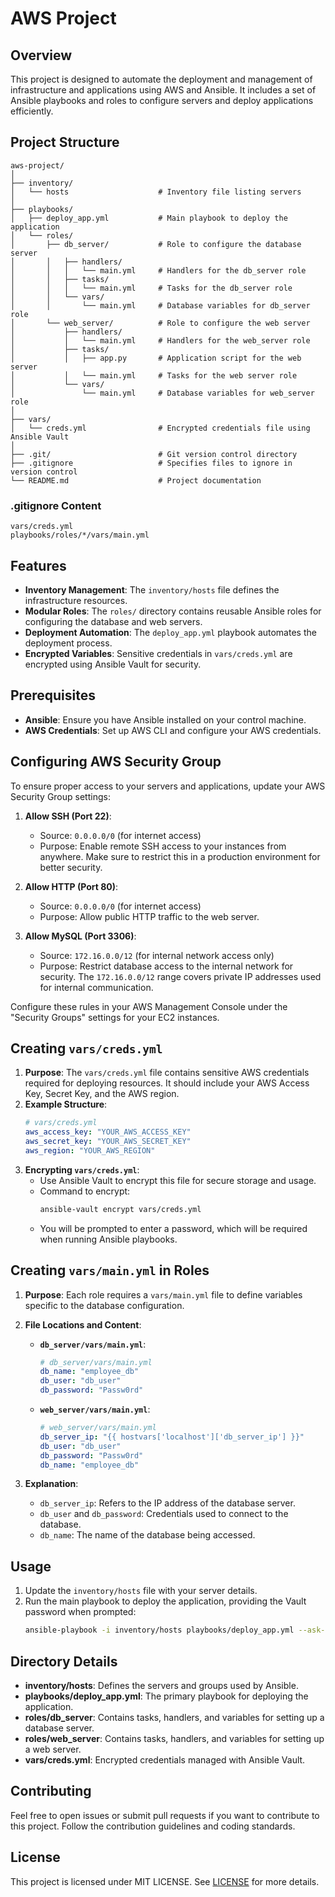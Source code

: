 # AWS Project

## Overview
This project is designed to automate the deployment and management of infrastructure and applications using AWS and Ansible. It includes a set of Ansible playbooks and roles to configure servers and deploy applications efficiently.

## Project Structure
```
aws-project/
│
├── inventory/
│   └── hosts                    # Inventory file listing servers
│
├── playbooks/
│   ├── deploy_app.yml           # Main playbook to deploy the application
│   └── roles/
│       ├── db_server/           # Role to configure the database server
│       │   ├── handlers/
│       │   │   └── main.yml     # Handlers for the db_server role
│       │   ├── tasks/
│       │   │   └── main.yml     # Tasks for the db_server role
│       │   └── vars/
│       │       └── main.yml     # Database variables for db_server role
│       └── web_server/          # Role to configure the web server
│           ├── handlers/
│           │   └── main.yml     # Handlers for the web_server role
│           ├── tasks/
│           │   ├── app.py       # Application script for the web server
│           │   └── main.yml     # Tasks for the web server role
│           └── vars/
│               └── main.yml     # Database variables for web_server role
│
├── vars/
│   └── creds.yml                # Encrypted credentials file using Ansible Vault
│
├── .git/                        # Git version control directory
├── .gitignore                   # Specifies files to ignore in version control
└── README.md                    # Project documentation
```

### .gitignore Content
```
vars/creds.yml
playbooks/roles/*/vars/main.yml
```

## Features
- **Inventory Management**: The `inventory/hosts` file defines the infrastructure resources.
- **Modular Roles**: The `roles/` directory contains reusable Ansible roles for configuring the database and web servers.
- **Deployment Automation**: The `deploy_app.yml` playbook automates the deployment process.
- **Encrypted Variables**: Sensitive credentials in `vars/creds.yml` are encrypted using Ansible Vault for security.

## Prerequisites
- **Ansible**: Ensure you have Ansible installed on your control machine.
- **AWS Credentials**: Set up AWS CLI and configure your AWS credentials.

## Configuring AWS Security Group
To ensure proper access to your servers and applications, update your AWS Security Group settings:

1. **Allow SSH (Port 22)**: 
   - Source: `0.0.0.0/0` (for internet access)
   - Purpose: Enable remote SSH access to your instances from anywhere. Make sure to restrict this in a production environment for better security.

2. **Allow HTTP (Port 80)**:
   - Source: `0.0.0.0/0` (for internet access)
   - Purpose: Allow public HTTP traffic to the web server.

3. **Allow MySQL (Port 3306)**:
   - Source: `172.16.0.0/12` (for internal network access only)
   - Purpose: Restrict database access to the internal network for security. The `172.16.0.0/12` range covers private IP addresses used for internal communication.

Configure these rules in your AWS Management Console under the "Security Groups" settings for your EC2 instances.

## Creating `vars/creds.yml`
1. **Purpose**: The `vars/creds.yml` file contains sensitive AWS credentials required for deploying resources. It should include your AWS Access Key, Secret Key, and the AWS region.
2. **Example Structure**:
   ```yaml
   # vars/creds.yml
   aws_access_key: "YOUR_AWS_ACCESS_KEY"
   aws_secret_key: "YOUR_AWS_SECRET_KEY"
   aws_region: "YOUR_AWS_REGION"
   ```
3. **Encrypting `vars/creds.yml`**:
   - Use Ansible Vault to encrypt this file for secure storage and usage.
   - Command to encrypt:
     ```bash
     ansible-vault encrypt vars/creds.yml
     ```
   - You will be prompted to enter a password, which will be required when running Ansible playbooks.

## Creating `vars/main.yml` in Roles
1. **Purpose**: Each role requires a `vars/main.yml` file to define variables specific to the database configuration.
2. **File Locations and Content**:
   - **`db_server/vars/main.yml`**:
     ```yaml
     # db_server/vars/main.yml
     db_name: "employee_db"
     db_user: "db_user"
     db_password: "Passw0rd"
     ```
   - **`web_server/vars/main.yml`**:
     ```yaml
     # web_server/vars/main.yml
     db_server_ip: "{{ hostvars['localhost']['db_server_ip'] }}"
     db_user: "db_user"
     db_password: "Passw0rd"
     db_name: "employee_db"
     ```

3. **Explanation**:
   - `db_server_ip`: Refers to the IP address of the database server.
   - `db_user` and `db_password`: Credentials used to connect to the database.
   - `db_name`: The name of the database being accessed.

## Usage
1. Update the `inventory/hosts` file with your server details.
2. Run the main playbook to deploy the application, providing the Vault password when prompted:
   ```bash
   ansible-playbook -i inventory/hosts playbooks/deploy_app.yml --ask-vault-pass
   ```

## Directory Details
- **inventory/hosts**: Defines the servers and groups used by Ansible.
- **playbooks/deploy_app.yml**: The primary playbook for deploying the application.
- **roles/db_server**: Contains tasks, handlers, and variables for setting up a database server.
- **roles/web_server**: Contains tasks, handlers, and variables for setting up a web server.
- **vars/creds.yml**: Encrypted credentials managed with Ansible Vault.

## Contributing
Feel free to open issues or submit pull requests if you want to contribute to this project. Follow the contribution guidelines and coding standards.

## License
This project is licensed under MIT LICENSE. See [LICENSE](https://github.com/sysadmin-info/aws-project/blob/main/LICENSE) for more details.
